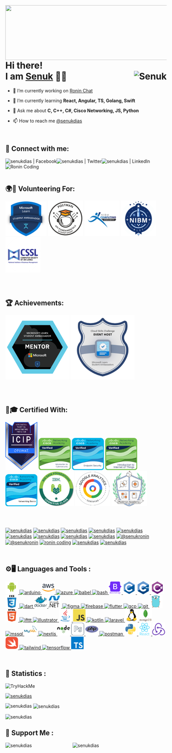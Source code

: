 <img align="right" width="823" height="171"  src="banner.png" /> </br> </br>

# Hi there!</br> I am [Senuk][instagram] 👋💗 <img align="right" src="https://komarev.com/ghpvc/?username=senukdias" alt="Senuk" />


- 🔭 I’m currently working on [Ronin Chat](https://github.com/SenukDias/Ronin_Chat)

- 🌱 I’m currently learning **React, Angular, TS, Golang, Swift**

- 💬 Ask me about **C, C++, C#, Cisco Networking, JS, Python**

- 📫 How to reach me [@senukdias][twitter]

<br />

## 🤝 Connect with me:

[<img align="left" alt="senukdias | Facebook" src="https://img.shields.io/badge/Facebook-1877F2?style=for-the-badge&logo=facebook&logoColor=white" />][facebook]
[<img align="left" alt="senukdias | Twitter" src="https://img.shields.io/badge/Twitter-1DA1F2?style=for-the-badge&logo=twitter&logoColor=white" />][twitter]
[<img align="left" alt="senukdias | LinkedIn" src="https://img.shields.io/badge/LinkedIn-0077B5?style=for-the-badge&logo=linkedin&logoColor=white" />][linkedin]
[<img align="left" alt="Ronin Coding" src="https://img.shields.io/badge/YouTube-FF0000?style=for-the-badge&logo=youtube&logoColor=white" />][Youtube]

<br /><br /><br />
## 🌍🫶 Volunteering For:

<a href="https://mvp.microsoft.com/en-US/studentambassadors/profile/3e0a0280-22f7-4d52-875c-0059e287fb9c"><img src="Volunteering/MSLearn_SA.png" height="108" width="129"></img></a>
<a href="https://api.badgr.io/public/assertions/I7EIImg8T7mKghsWeewnLA"><img src="Certification/Postman_API_Fundamentals_Student_Expert.png" height="110" width="110"></img></a>
<a href="https://fb.com/senukdias"><img src="Volunteering/nibm_cs.png" height="110" width="110"></img></a>
<a href="https://fb.com/senukdias"><img src="Volunteering/mlsc.png" height="110" width="110"></img></a>
<a href="https://fb.com/senukdias"><img src="Volunteering/cssl.png" height="110" width="110" ></img></a>


<br /><br />

## 🏆 Achievements:

<a href="https://www.credly.com/badges/50fab7fb-2077-4ec7-9747-1794bee4e154/public_url"><img src="Achievement/MLSA-mentor.png" height="200" width="200"></img></a>
<a href="https://www.credly.com/badges/4d14aef6-323b-4f1a-abdc-34f0c5dcefeb/public_url"><img src="Achievement/event-host.png" height="200" width="200"></img></a>

<br /><br />

## 🔖🎓 Certified With:

<a href="https://www.credly.com/badges/8cebf3c1-5b15-4cc6-86dd-f62b03fd209b/public_url"><img src="Certification/icip-opswat.png" height="150" width="100"></img></a>
<a href="https://www.credly.com/badges/a429ba80-e105-48ca-b518-c447a7e9dd6a/public_url"><img src="Certification/introductiontocybersecurity.png" height="100" width="100"></img></a>
<a href="https://www.credly.com/badges/0df8e703-64d5-475a-aa56-75d42d84f181/public_url"><img src="Certification/endpointsecurity.png" height="100" width="100"></img></a>
<a href="https://www.credly.com/badges/dfa3bd69-a068-4d18-9d8b-d8e78d775e6c/public_url"><img src="Certification/introductiontoiot.png" height="100" width="100"></img></a>
<a href="https://www.credly.com/badges/1529f8a1-7606-4919-9517-7d1cb9cecba7/public_url"><img src="Certification/networking-basics.png" height="100" width="100"></img></a>
<a href="https://www.credly.com/badges/ce950faa-feb9-46a2-920f-e0821ad14569/public_url"><img src="Certification/big-data-foundations-level-1.png" height="110" width="110"></img></a>
<a href="https://skillshop.credential.net/72081c87-ba4a-4c56-97f3-a1ceac5d6935#gs.ag836o"><img src="Certification/google-analytics.png" height="110" width="110"></img></a>
<a href="http://verify.skilljar.com/c/wikhgzcehtj9"><img src="Certification/PostmanAcademyShield.png" height="110" width="110"></img></a>

<br /><br />



<p align="left">
<a href="https://codepen.io/senukdias" target="blank"><img align="center" src="https://raw.githubusercontent.com/rahuldkjain/github-profile-readme-generator/master/src/images/icons/Social/codepen.svg" alt="senukdias" height="30" width="40" /></a>
<a href="https://dev.to/senukdias" target="blank"><img align="center" src="https://raw.githubusercontent.com/rahuldkjain/github-profile-readme-generator/master/src/images/icons/Social/devto.svg" alt="senukdias" height="30" width="40" /></a>
<a href="https://twitter.com/senukdias" target="blank"><img align="center" src="https://raw.githubusercontent.com/rahuldkjain/github-profile-readme-generator/master/src/images/icons/Social/twitter.svg" alt="senukdias" height="30" width="40" /></a>
<a href="https://linkedin.com/in/senukdias" target="blank"><img align="center" src="https://raw.githubusercontent.com/rahuldkjain/github-profile-readme-generator/master/src/images/icons/Social/linked-in-alt.svg" alt="senukdias" height="30" width="40" /></a>
<a href="https://stackoverflow.com/users/senukdias" target="blank"><img align="center" src="https://raw.githubusercontent.com/rahuldkjain/github-profile-readme-generator/master/src/images/icons/Social/stack-overflow.svg" alt="senukdias" height="30" width="40" /></a>
<a href="https://codesandbox.com/senukdias" target="blank"><img align="center" src="https://raw.githubusercontent.com/rahuldkjain/github-profile-readme-generator/master/src/images/icons/Social/codesandbox.svg" alt="senukdias" height="30" width="40" /></a>
<a href="https://fb.com/senukdias" target="blank"><img align="center" src="https://raw.githubusercontent.com/rahuldkjain/github-profile-readme-generator/master/src/images/icons/Social/facebook.svg" alt="senukdias" height="30" width="40" /></a>
<a href="https://instagram.com/senukdias" target="blank"><img align="center" src="https://raw.githubusercontent.com/rahuldkjain/github-profile-readme-generator/master/src/images/icons/Social/instagram.svg" alt="senukdias" height="30" width="40" /></a>
<a href="https://www.behance.net/senukdias" target="blank"><img align="center" src="https://raw.githubusercontent.com/rahuldkjain/github-profile-readme-generator/master/src/images/icons/Social/behance.svg" alt="senukdias" height="30" width="40" /></a>
<a href="https://hashnode.com/@senukronin" target="blank"><img align="center" src="https://raw.githubusercontent.com/rahuldkjain/github-profile-readme-generator/master/src/images/icons/Social/hashnode.svg" alt="@senukronin" height="30" width="40" /></a>
<a href="https://medium.com/@senukronin" target="blank"><img align="center" src="https://raw.githubusercontent.com/rahuldkjain/github-profile-readme-generator/master/src/images/icons/Social/medium.svg" alt="@senukronin" height="30" width="40" /></a>
<a href="https://www.youtube.com/channel/UCUq2nWP8F9fQW-MSucMdWAA" target="blank"><img align="center" src="https://raw.githubusercontent.com/rahuldkjain/github-profile-readme-generator/master/src/images/icons/Social/youtube.svg" alt="ronin coding" height="30" width="40" /></a>
<a href="https://www.codechef.com/users/senukdias" target="blank"><img align="center" src="https://cdn.jsdelivr.net/npm/simple-icons@3.1.0/icons/codechef.svg" alt="senukdias" height="30" width="40" /></a>
<a href="https://www.leetcode.com/senukdias" target="blank"><img align="center" src="https://raw.githubusercontent.com/rahuldkjain/github-profile-readme-generator/master/src/images/icons/Social/leet-code.svg" alt="senukdias" height="30" width="40" /></a>
</p>


<br />


## ⚙️🖥️ Languages and Tools :
<p align="left"> <a href="https://developer.android.com" target="_blank" rel="noreferrer"> <img src="https://raw.githubusercontent.com/devicons/devicon/master/icons/android/android-original-wordmark.svg" alt="android" width="40" height="40"/> </a> <a href="https://www.arduino.cc/" target="_blank" rel="noreferrer"> <img src="https://cdn.worldvectorlogo.com/logos/arduino-1.svg" alt="arduino" width="40" height="40"/> </a> <a href="https://aws.amazon.com" target="_blank" rel="noreferrer"> <img src="https://raw.githubusercontent.com/devicons/devicon/master/icons/amazonwebservices/amazonwebservices-original-wordmark.svg" alt="aws" width="40" height="40"/> </a> <a href="https://azure.microsoft.com/en-in/" target="_blank" rel="noreferrer"> <img src="https://www.vectorlogo.zone/logos/microsoft_azure/microsoft_azure-icon.svg" alt="azure" width="40" height="40"/> </a> <a href="https://babeljs.io/" target="_blank" rel="noreferrer"> <img src="https://www.vectorlogo.zone/logos/babeljs/babeljs-icon.svg" alt="babel" width="40" height="40"/> </a> <a href="https://www.gnu.org/software/bash/" target="_blank" rel="noreferrer"> <img src="https://www.vectorlogo.zone/logos/gnu_bash/gnu_bash-icon.svg" alt="bash" width="40" height="40"/> </a> <a href="https://getbootstrap.com" target="_blank" rel="noreferrer"> <img src="https://raw.githubusercontent.com/devicons/devicon/master/icons/bootstrap/bootstrap-plain-wordmark.svg" alt="bootstrap" width="40" height="40"/> </a> <a href="https://www.cprogramming.com/" target="_blank" rel="noreferrer"> <img src="https://raw.githubusercontent.com/devicons/devicon/master/icons/c/c-original.svg" alt="c" width="40" height="40"/> </a> <a href="https://www.w3schools.com/cpp/" target="_blank" rel="noreferrer"> <img src="https://raw.githubusercontent.com/devicons/devicon/master/icons/cplusplus/cplusplus-original.svg" alt="cplusplus" width="40" height="40"/> </a> <a href="https://www.w3schools.com/cs/" target="_blank" rel="noreferrer"> <img src="https://raw.githubusercontent.com/devicons/devicon/master/icons/csharp/csharp-original.svg" alt="csharp" width="40" height="40"/> </a> <a href="https://www.w3schools.com/css/" target="_blank" rel="noreferrer"> <img src="https://raw.githubusercontent.com/devicons/devicon/master/icons/css3/css3-original-wordmark.svg" alt="css3" width="40" height="40"/> </a> <a href="https://dart.dev" target="_blank" rel="noreferrer"> <img src="https://www.vectorlogo.zone/logos/dartlang/dartlang-icon.svg" alt="dart" width="40" height="40"/> </a> <a href="https://www.docker.com/" target="_blank" rel="noreferrer"> <img src="https://raw.githubusercontent.com/devicons/devicon/master/icons/docker/docker-original-wordmark.svg" alt="docker" width="40" height="40"/> </a> <a href="https://dotnet.microsoft.com/" target="_blank" rel="noreferrer"> <img src="https://raw.githubusercontent.com/devicons/devicon/master/icons/dot-net/dot-net-original-wordmark.svg" alt="dotnet" width="40" height="40"/> </a> <a href="https://www.figma.com/" target="_blank" rel="noreferrer"> <img src="https://www.vectorlogo.zone/logos/figma/figma-icon.svg" alt="figma" width="40" height="40"/> </a> <a href="https://firebase.google.com/" target="_blank" rel="noreferrer"> <img src="https://www.vectorlogo.zone/logos/firebase/firebase-icon.svg" alt="firebase" width="40" height="40"/> </a> <a href="https://flutter.dev" target="_blank" rel="noreferrer"> <img src="https://www.vectorlogo.zone/logos/flutterio/flutterio-icon.svg" alt="flutter" width="40" height="40"/> </a> <a href="https://cloud.google.com" target="_blank" rel="noreferrer"> <img src="https://www.vectorlogo.zone/logos/google_cloud/google_cloud-icon.svg" alt="gcp" width="40" height="40"/> </a> <a href="https://git-scm.com/" target="_blank" rel="noreferrer"> <img src="https://www.vectorlogo.zone/logos/git-scm/git-scm-icon.svg" alt="git" width="40" height="40"/> </a> <a href="https://golang.org" target="_blank" rel="noreferrer"> <img src="https://raw.githubusercontent.com/devicons/devicon/master/icons/go/go-original.svg" alt="go" width="40" height="40"/> </a> <a href="https://www.w3.org/html/" target="_blank" rel="noreferrer"> <img src="https://raw.githubusercontent.com/devicons/devicon/master/icons/html5/html5-original-wordmark.svg" alt="html5" width="40" height="40"/> </a> <a href="https://ifttt.com/" target="_blank" rel="noreferrer"> <img src="https://www.vectorlogo.zone/logos/ifttt/ifttt-ar21.svg" alt="ifttt" width="40" height="40"/> </a> <a href="https://www.adobe.com/in/products/illustrator.html" target="_blank" rel="noreferrer"> <img src="https://www.vectorlogo.zone/logos/adobe_illustrator/adobe_illustrator-icon.svg" alt="illustrator" width="40" height="40"/> </a> <a href="https://www.java.com" target="_blank" rel="noreferrer"> <img src="https://raw.githubusercontent.com/devicons/devicon/master/icons/java/java-original.svg" alt="java" width="40" height="40"/> </a> <a href="https://developer.mozilla.org/en-US/docs/Web/JavaScript" target="_blank" rel="noreferrer"> <img src="https://raw.githubusercontent.com/devicons/devicon/master/icons/javascript/javascript-original.svg" alt="javascript" width="40" height="40"/> </a> <a href="https://kotlinlang.org" target="_blank" rel="noreferrer"> <img src="https://www.vectorlogo.zone/logos/kotlinlang/kotlinlang-icon.svg" alt="kotlin" width="40" height="40"/> </a> <a href="https://laravel.com/" target="_blank" rel="noreferrer"> <img src="https://laravel.com/img/logomark.min.svg" alt="laravel" width="40" height="40"/> </a> <a href="https://www.linux.org/" target="_blank" rel="noreferrer"> <img src="https://raw.githubusercontent.com/devicons/devicon/master/icons/linux/linux-original.svg" alt="linux" width="40" height="40"/> </a> <a href="https://www.mongodb.com/" target="_blank" rel="noreferrer"> <img src="https://raw.githubusercontent.com/devicons/devicon/master/icons/mongodb/mongodb-original-wordmark.svg" alt="mongodb" width="40" height="40"/> </a> <a href="https://www.microsoft.com/en-us/sql-server" target="_blank" rel="noreferrer"> <img src="https://www.svgrepo.com/show/303229/microsoft-sql-server-logo.svg" alt="mssql" width="40" height="40"/> </a> <a href="https://www.mysql.com/" target="_blank" rel="noreferrer"> <img src="https://raw.githubusercontent.com/devicons/devicon/master/icons/mysql/mysql-original-wordmark.svg" alt="mysql" width="40" height="40"/> </a> <a href="https://nextjs.org/" target="_blank" rel="noreferrer"> <img src="https://cdn.worldvectorlogo.com/logos/nextjs-2.svg" alt="nextjs" width="40" height="40"/> </a> <a href="https://nodejs.org" target="_blank" rel="noreferrer"> <img src="https://raw.githubusercontent.com/devicons/devicon/master/icons/nodejs/nodejs-original-wordmark.svg" alt="nodejs" width="40" height="40"/> </a> <a href="https://www.photoshop.com/en" target="_blank" rel="noreferrer"> <img src="https://raw.githubusercontent.com/devicons/devicon/master/icons/photoshop/photoshop-line.svg" alt="photoshop" width="40" height="40"/> </a> <a href="https://www.php.net" target="_blank" rel="noreferrer"> <img src="https://raw.githubusercontent.com/devicons/devicon/master/icons/php/php-original.svg" alt="php" width="40" height="40"/> </a> <a href="https://postman.com" target="_blank" rel="noreferrer"> <img src="https://www.vectorlogo.zone/logos/getpostman/getpostman-icon.svg" alt="postman" width="40" height="40"/> </a> <a href="https://www.python.org" target="_blank" rel="noreferrer"> <img src="https://raw.githubusercontent.com/devicons/devicon/master/icons/python/python-original.svg" alt="python" width="40" height="40"/> </a> <a href="https://reactjs.org/" target="_blank" rel="noreferrer"> <img src="https://raw.githubusercontent.com/devicons/devicon/master/icons/react/react-original-wordmark.svg" alt="react" width="40" height="40"/> </a> <a href="https://redux.js.org" target="_blank" rel="noreferrer"> <img src="https://raw.githubusercontent.com/devicons/devicon/master/icons/redux/redux-original.svg" alt="redux" width="40" height="40"/> </a> <a href="https://developer.apple.com/swift/" target="_blank" rel="noreferrer"> <img src="https://raw.githubusercontent.com/devicons/devicon/master/icons/swift/swift-original.svg" alt="swift" width="40" height="40"/> </a> <a href="https://tailwindcss.com/" target="_blank" rel="noreferrer"> <img src="https://www.vectorlogo.zone/logos/tailwindcss/tailwindcss-icon.svg" alt="tailwind" width="40" height="40"/> </a> <a href="https://www.tensorflow.org" target="_blank" rel="noreferrer"> <img src="https://www.vectorlogo.zone/logos/tensorflow/tensorflow-icon.svg" alt="tensorflow" width="40" height="40"/> </a> <a href="https://www.typescriptlang.org/" target="_blank" rel="noreferrer"> <img src="https://raw.githubusercontent.com/devicons/devicon/master/icons/typescript/typescript-original.svg" alt="typescript" width="40" height="40"/> </a> </p>

<br>


## 💯 Statistics :
<p align="left"> <img src="https://tryhackme-badges.s3.amazonaws.com/Senuk.Dias.png" alt="TryHackMe"> </p>

<p align="left"> <a href="https://github.com/ryo-ma/github-profile-trophy"><img src="https://github-profile-trophy.vercel.app/?username=senukdias" alt="senukdias" /></a> </p>

<p><img align="left" src="https://github-readme-stats.vercel.app/api/top-langs?username=senukdias&show_icons=true&theme=radical&locale=en&layout=compact" alt="senukdias" /></p>

<p>&nbsp;<img align="center" src="https://github-readme-stats.vercel.app/api?username=senukdias&show_icons=true&theme=radical&locale=en" alt="senukdias" /></p>

<p><img align="center" src="https://github-readme-streak-stats.herokuapp.com/?user=senukdias&theme=radical" alt="senukdias" /></p>

## 🍵 Support Me :
<p><a href="https://www.buymeacoffee.com/senukdias"> <img align="left" src="https://cdn.buymeacoffee.com/buttons/v2/default-yellow.png" height="50" width="210" alt="senukdias" /></a><a href="https://ko-fi.com/senukdias"> <img align="left" src="https://cdn.ko-fi.com/cdn/kofi3.png?v=3" height="50" width="210" alt="senukdias" /></a></p><br><br>


[instagram]: https://www.instagram.com/senukdias
[twitter]: https://twitter.com/senukdias
[facebook]: https://facebook.com/senukdias
[linkedin]: https://linkedin.com/in/senukdias
[youtube]: https://www.youtube.com/channel/UCUq2nWP8F9fQW-MSucMdWAA
